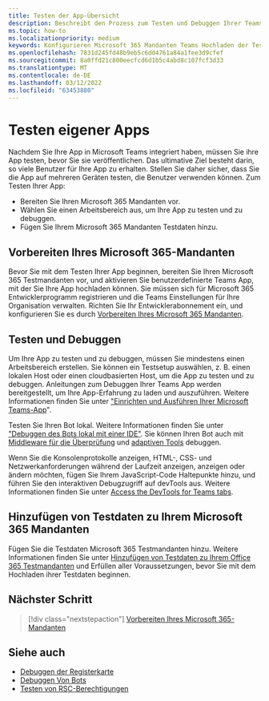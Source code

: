```yaml
---
title: Testen der App-Übersicht
description: Beschreibt den Prozess zum Testen und Debuggen Ihrer Teams benutzerdefinierten App in Microsoft 365
ms.topic: how-to
ms.localizationpriority: medium
keywords: Konfigurieren Microsoft 365 Mandanten Teams Hochladen der Test-App
ms.openlocfilehash: 7831d245fd48b9eb5c6dd4761a84a1fee3d9cfef
ms.sourcegitcommit: 8a0ffd21c800eecfcd6d1b5c4abd8c107fcf3d33
ms.translationtype: MT
ms.contentlocale: de-DE
ms.lasthandoff: 03/12/2022
ms.locfileid: "63453880"
---
```

# <a name="test-your-app"></a>Testen eigener Apps

Nachdem Sie Ihre App in Microsoft Teams integriert haben, müssen Sie ihre App testen, bevor Sie sie veröffentlichen. Das ultimative Ziel besteht darin, so viele Benutzer für Ihre App zu erhalten. Stellen Sie daher sicher, dass Sie die App auf mehreren Geräten testen, die Benutzer verwenden können. Zum Testen Ihrer App:

* Bereiten Sie Ihren Microsoft 365 Mandanten vor.
* Wählen Sie einen Arbeitsbereich aus, um Ihre App zu testen und zu debuggen.
* Fügen Sie Ihrem Microsoft 365 Mandanten Testdaten hinzu.

## <a name="prepare-your-microsoft-365-tenant"></a>Vorbereiten Ihres Microsoft 365-Mandanten

Bevor Sie mit dem Testen Ihrer App beginnen, bereiten Sie Ihren Microsoft 365 Testmandanten vor, und aktivieren Sie benutzerdefinierte Teams App, mit der Sie Ihre App hochladen können. Sie müssen sich für Microsoft 365 Entwicklerprogramm registrieren und die Teams Einstellungen für Ihre Organisation verwalten. Richten Sie Ihr Entwicklerabonnement ein, und konfigurieren Sie es durch [Vorbereiten Ihres Microsoft 365 Mandanten](~/concepts/build-and-test/prepare-your-o365-tenant.md).

## <a name="test-and-debug"></a>Testen und Debuggen

Um Ihre App zu testen und zu debuggen, müssen Sie mindestens einen Arbeitsbereich erstellen. Sie können ein Testsetup auswählen, z. B. einen lokalen Host oder einen cloudbasierten Host, um die App zu testen und zu debuggen. Anleitungen zum Debuggen Ihrer Teams App werden bereitgestellt, um Ihre App-Erfahrung zu laden und auszuführen. Weitere Informationen finden Sie unter ["Einrichten und Ausführen Ihrer Microsoft Teams-App](~/concepts/build-and-test/debug.md)".

Testen Sie Ihren Bot lokal. Weitere Informationen finden Sie unter ["Debuggen des Bots lokal mit einer IDE"](~/bots/how-to/debug/locally-with-an-ide.md). Sie können Ihren Bot auch mit [Middleware für die Überprüfung](/azure/bot-service/bot-service-debug-inspection-middleware?view=azure-bot-service-4.0&tabs=csharp&preserve-view=true) und [adaptiven Tools](/azure/bot-service/bot-service-debug-adaptive-tools?view=azure-bot-service-4.0&preserve-view=true) debuggen.

Wenn Sie die Konsolenprotokolle anzeigen, HTML-, CSS- und Netzwerkanforderungen während der Laufzeit anzeigen, anzeigen oder ändern möchten, fügen Sie Ihrem JavaScript-Code Haltepunkte hinzu, und führen Sie den interaktiven Debugzugriff auf devTools aus. Weitere Informationen finden Sie unter [Access the DevTools for Teams tabs](~/tabs/how-to/developer-tools.md).

## <a name="add-test-data-to-your-microsoft-365-tenant"></a>Hinzufügen von Testdaten zu Ihrem Microsoft 365 Mandanten

Fügen Sie die Testdaten Microsoft 365 Testmandanten hinzu. Weitere Informationen finden Sie unter [Hinzufügen von Testdaten zu Ihrem Office 365 Testmandanten](~/concepts/build-and-test/test-data.md) und Erfüllen aller Voraussetzungen, bevor Sie mit dem Hochladen ihrer Testdaten beginnen.

## <a name="next-step"></a>Nächster Schritt

> [!div class="nextstepaction"]
> [Vorbereiten Ihres Microsoft 365-Mandanten](~/concepts/build-and-test/prepare-your-o365-tenant.md)

## <a name="see-also"></a>Siehe auch

* [Debuggen der Registerkarte](~/tabs/how-to/developer-tools.md)
* [Debuggen Von Bots](~/bots/how-to/debug/locally-with-an-ide.md)
* [Testen von RSC-Berechtigungen](~/graph-api/rsc/test-resource-specific-consent.md)

